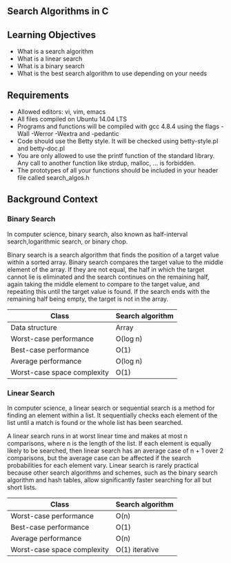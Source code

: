 ## Search Algorithms in C

## Learning Objectives

- What is a search algorithm
- What is a linear search
- What is a binary search
- What is the best search algorithm to use depending on your needs

## Requirements

- Allowed editors: vi, vim, emacs
- All  files  compiled on Ubuntu 14.04 LTS
- Programs and functions will be compiled with gcc 4.8.4 using the flags -Wall -Werror -Wextra and -pedantic
- Code should use the Betty style. It will be checked using betty-style.pl and betty-doc.pl
- You are only allowed to use the printf function of the standard library. Any call to another function like strdup, malloc, … is forbidden.
- The prototypes of all your functions should be included in your header file called search_algos.h

## Background Context

### Binary Search

In computer science, binary search, also known as half-interval search,logarithmic search, or binary chop.

Binary search is a search algorithm that finds the position of a target value within a sorted array. Binary search compares the target value to the middle element of the array. If they are not equal, the half in which the target cannot lie is eliminated and the search continues on the remaining half, again taking the middle element to compare to the target value, and repeating this until the target value is found. If the search ends with the remaining half being empty, the target is not in the array.

| Class | Search algorithm |
| ----- | ---------------- |
| Data structure | Array |
| Worst-case performance | O(log n) |
| Best-case performance | O(1) |
| Average performance | O(log n) |
| Worst-case space complexity | O(1) |

### Linear Search

In computer science, a linear search or sequential search is a method for finding an element within a list. It sequentially checks each element of the list until a match is found or the whole list has been searched.

A linear search runs in at worst linear time and makes at most n comparisons, where n is the length of the list. If each element is equally likely to be searched, then linear search has an average case of n + 1 over 2 comparisons, but the average case can be affected if the search probabilities for each element vary. Linear search is rarely practical because other search algorithms and schemes, such as the binary search algorithm and hash tables, allow significantly faster searching for all but short lists.

| Class | Search algorithm |
| ----- | ---------------- |
| Worst-case performance | O(n) |
| Best-case performance | O(1) |
| Average performance | O(n) |
| Worst-case space complexity | O(1) iterative |

